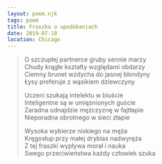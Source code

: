 ```yaml
---
layout: poem.njk
tags: poem
title: Fraszka o upodobaniach
date: 2019-07-18
location: Chicago
---
```


> O szczupłej partnerce gruby sennie marzy   
> Chudy krągłe kształty względami obdarzy  
> Ciemny brunet wzdycha do jasnej blondyny  
> Łysy preferuje z wąsikiem dziewczyny      
> 
> Uczeni szukają intelektu w biuście                                           
> Inteligentne są w umięśnionych guście           
> Zaradna odnajdzie mężczyznę w fajtłapie  
> Nieporadna obrotnego w sieci złapie             
> 
> Wysoka wybierze niskiego na męża                  
> Kręgosłup przy małej dryblas nadwyręża         
> Z tej fraszki wypływa morał i nauka  
> Swego przeciwieństwa każdy człowiek szuka  
  
